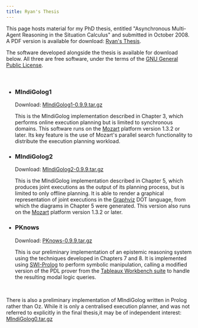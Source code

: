 ```yaml
---
title: Ryan's Thesis
---
```


  <p>This page hosts material for my PhD thesis, entitled "Asynchronous Multi-Agent Reasoning in the Situation Calculus" and submitted in October 2008.  A PDF version is available for download: <a href="rfk-thesis.pdf">Ryan's Thesis</a>.

  <p>The software developed alongside the thesis is available for download below.  All three are free software, under the terms of the <a href="http://www.gnu.org/copyleft/gpl.html">GNU General Public License</a>.</p>

  <p>&nbsp;</p>

  <ul>
      <li><h3>MIndiGolog1</h3> 
          <p>Download: <a href="MIndiGolog1-0.9.9.tar.gz">MIndiGolog1-0.9.9.tar.gz</a></p>
          <p>This is the MIndiGolog implementation described
      in Chapter 3, which performs online execution planning
      but is limited to synchronous domains. This software runs on the <a href="http://www.mozart-oz.org/">Mozart</a>
      platform version 1.3.2 or later. Its key feature is the use of Mozart's
      parallel search functionality to distribute the execution planning
      workload.</p></li>
      <li><h3>MIndiGolog2</h3>
          <p>Download: <a href="MIndiGolog2-0.9.9.tar.gz">MIndiGolog2-0.9.9.tar.gz</a></p>
          <p>This is the MIndiGolog implementation described
      in Chapter 5, which produces joint executions as
      the output of its planning process, but is limited to only offline
      planning. It is able to render a graphical representation of joint
      executions in the <a href="http://www.graphviz.org/">Graphviz</a> DOT language, from which the diagrams
      in Chapter 5 were generated. This version also runs
      on the <a href="http://www.mozart-oz.org/">Mozart</a> platform version 1.3.2 or later.</p></li>
      <li><h3>PKnows</h3>
          <p>Download: <a href="PKnows-0.9.9.tar.gz">PKnows-0.9.9.tar.gz</a></p>
	  <p>This is our preliminary implementation of an epistemic
      reasoning system using the techniques developed in Chapters 7
      and 8. It is implemented using <a href="http://www.swi-prolog.org/">SWI-Prolog</a> to perform
      symbolic manipulation, calling a modified version of the PDL prover
      from the <a href="http://twb.rsise.anu.edu.au/">Tableaux Workbench suite</a> to handle
      the resulting modal logic queries.</p></li>
  </ul>

  <p>&nbsp;</p>

  <p>There is also a preliminary implementation of MIndiGolog written in Prolog
  rather than Oz.  While it is only a centralised execution planner, and was not
  referred to explicitly in the final thesis,it may
  be of independent interest: <a href="MIndiGolog0.tar.gz">MIndiGolog0.tar.gz</a></p>


